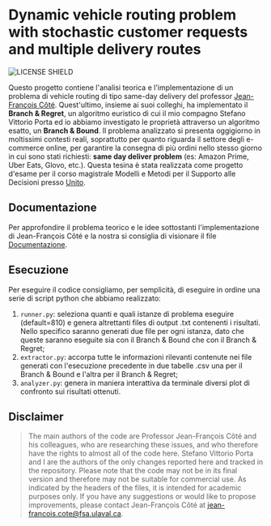 # Dynamic vehicle routing problem with stochastic customer requests and multiple delivery routes
![LICENSE SHIELD](https://img.shields.io/badge/license-GPL3-red)

Questo progetto contiene l'analisi teorica e l'implementazione di un problema di vehicle routing di tipo same-day delivery del professor [Jean-François Côté](https://www4.fsa.ulaval.ca/enseignant/jean-francois-cote/). Quest'ultimo, insieme ai suoi colleghi, ha implementato il **Branch & Regret**, un algoritmo euristico di cui il mio compagno Stefano Vittorio Porta ed io abbiamo investigato le proprietà attraverso un algoritmo esatto, un **Branch & Bound**. Il problema analizzato si presenta oggigiorno in moltissimi contesti reali, soprattutto per quanto riguarda il settore degli e-commerce online, per garantire la consegna di più ordini nello stesso giorno in cui sono stati richiesti: **same day deliver problem** (es: Amazon Prime, Uber Eats, Glovo, etc.). 
Questa tesina è stata realizzata come progetto d'esame per il corso magistrale Modelli e Metodi per il Supporto alle Decisioni presso [Unito](https://www.unito.it/).

## Documentazione
Per approfondire il problema teorico e le idee sottostanti l'implementazione di Jean-François Côté e la nostra si consiglia di visionare il file [Documentazione](./documentation/Paper.pdf).

## Esecuzione
Per eseguire il codice consigliamo, per semplicità, di eseguire in ordine una serie di script python che abbiamo realizzato:
1. `runner.py`: seleziona quanti e quali istanze di problema eseguire (default=810) e genera altrettanti files di output .txt contenenti i risultati. Nello specifico saranno generati due file per ogni istanza, dato che queste saranno eseguite sia con il Branch & Bound che con il Branch & Regret;
2. `extractor.py`: accorpa tutte le informazioni rilevanti contenute nei file generati con l'esecuzione precedente in due tabelle .csv una per il Branch & Bound e l'altra per il Branch & Regret;
3. `analyzer.py`: genera in maniera interattiva da terminale diversi plot di confronto sui risultati ottenuti.


## Disclaimer

> The main authors of the code are Professor Jean-François Côté and his colleagues, who are researching these issues, and who therefore have the rights to almost all of the code here. Stefano Vittorio Porta and I are the authors of the only changes reported here and tracked in the repository. Please note that the code may not be in its final version and therefore may not be suitable for commercial use. As indicated by the headers of the files, it is intended for academic purposes only. If you have any suggestions or would like to propose improvements, please contact Jean-François Côté at jean-francois.cote@fsa.ulaval.ca.